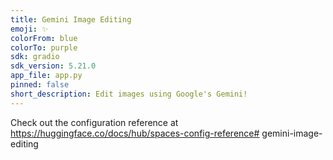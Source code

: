 ```yaml
---
title: Gemini Image Editing
emoji: ✨
colorFrom: blue
colorTo: purple
sdk: gradio
sdk_version: 5.21.0
app_file: app.py
pinned: false
short_description: Edit images using Google's Gemini!
---
```


Check out the configuration reference at https://huggingface.co/docs/hub/spaces-config-reference#   g e m i n i - i m a g e - e d i t i n g  
 